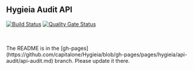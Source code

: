 ## Hygieia Audit API

[![Build Status](https://api.travis-ci.com/Hygieia/api-audit.svg?branch=master)](https://travis-ci.com/Hygieia/api-audit?branch=master)
[![Quality Gate Status](https://sonarcloud.io/api/project_badges/measure?project=Hygieia_api-audit&metric=alert_status)](https://sonarcloud.io/dashboard?id=Hygieia_api-audit)

<br>
<br>
The README is in the [gh-pages](https://github.com/capitalone/Hygieia/blob/gh-pages/pages/hygieia/api-audit/api-audit.md) branch. Please update it there.
